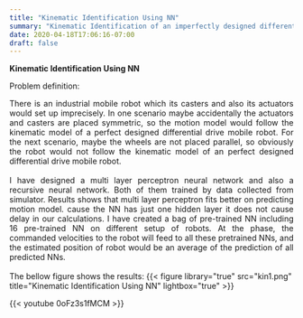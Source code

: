 ```yaml
---
title: "Kinematic Identification Using NN"
summary: "Kinematic Identification of an imperfectly designed differential drive mobile robot "
date: 2020-04-18T17:06:16-07:00
draft: false
---
```

**Kinematic Identification Using NN**

Problem definition:
<div style="text-align:justify">There is an industrial mobile robot which its casters and also its actuators would set up imprecisely. In one scenario maybe accidentally the actuators and casters are placed symmetric, so the motion model would follow the kinematic model of a perfect designed differential drive mobile robot. For the next scenario, maybe the wheels are not placed parallel, so obviously the robot would not follow the kinematic model of an perfect designed differential drive mobile robot.</div>
<br>
<div style="text-align:justify"> I have designed a multi layer perceptron neural network and also a recursive neural network.
Both of them trained by data collected from simulator. Results shows that multi layer perceptron fits better on predicting motion model. cause the NN has just one hidden layer it does not cause delay in our calculations.
I have created a bag of pre-trained NN including 16 pre-trained NN on different setup of robots. At the phase, the commanded velocities to the robot will feed to all these pretrained NNs, and the estimated position of robot would be an average of the prediction of all predicted NNs.</div>   
<br>
The bellow figure shows the results:
{{< figure library="true" src="kin1.png" title="Kinematic Identification Using NN" lightbox="true" >}}

<br>




{{< youtube 0oFz3s1fMCM >}}
